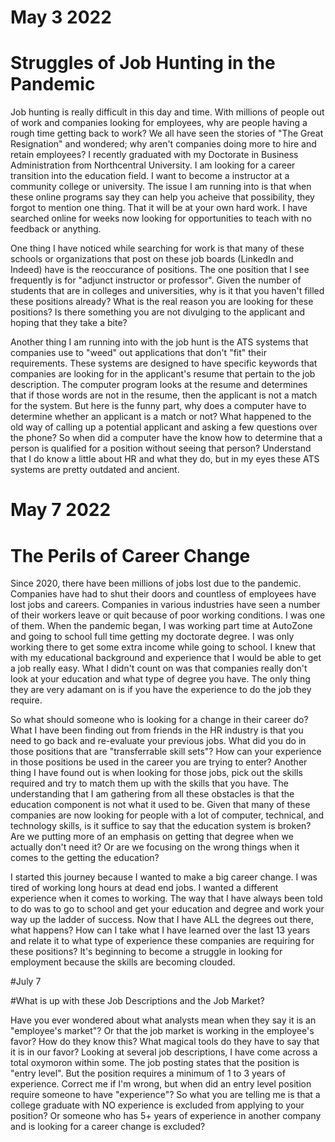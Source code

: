 # May 3 2022

# Struggles of Job Hunting in the Pandemic

Job hunting is really difficult in this day and time. 
With millions of people out of work and companies looking for employees, why are people having a rough time getting back to work? 
We all have seen the stories of "The Great Resignation" and wondered; why aren't companies doing more to hire and retain employees? 
I recently graduated with my Doctorate in Business Administration from Northcentral University. 
I am looking for a career transition into the education field. 
I want to become a instructor at a community college or university. 
The issue I am running into is that when these online programs say they can help you acheive that possibility, they forgot to mention one thing. 
That it will be at your own hard work. 
I have searched online for weeks now looking for opportunities to teach with no feedback or anything. 

One thing I have noticed while searching for work is that many of these schools or organizations that post on these job boards (LinkedIn and Indeed) have is the reoccurance of positions. 
The one position that I see frequently is for "adjunct instructor or professor". 
Given the number of students that are in colleges and universities, why is it that you haven't filled these positions already? 
What is the real reason you are looking for these positions? 
Is there something you are not divulging to the applicant and hoping that they take a bite? 

Another thing I am running into with the job hunt is the ATS systems that companies use to "weed" out applications that don't "fit" their requirements.
These systems are designed to have specific keywords that companies are looking for in the applicant's resume that pertain to the job description.
The computer program looks at the resume and determines that if those words are not in the resume, then the applicant is not a match for the system. 
But here is the funny part, why does a computer have to determine whether an applicant is a match or not? 
What happened to the old way of calling up a potential applicant and asking a few questions over the phone? 
So when did a computer have the know how to determine that a person is qualified for a position without seeing that person? 
Understand that I do know a little about HR and what they do, but in my eyes these ATS systems are pretty outdated and ancient. 


# May 7 2022

# The Perils of Career Change 

Since 2020, there have been millions of jobs lost due to the pandemic. 
Companies have had to shut their doors and countless of employees have lost jobs and careers. 
Companies in various industries have seen a number of their workers leave or quit because of poor working conditions. 
I was one of them. 
When the pandemic began, I was working part time at AutoZone and going to school full time getting my doctorate degree. 
I was only working there to get some extra income while going to school. 
I knew that with my educational background and experience that I would be able to get a job really easy. 
What I didn't count on was that companies really don't look at your education and what type of degree you have. 
The only thing they are very adamant on is if you have the experience to do the job they require. 

So what should someone who is looking for a change in their career do? 
What I have been finding out from friends in the HR industry is that you need to go back and re-evaluate your previous jobs. 
What did you do in those positions that are "transferrable skill sets"? 
How can your experience in those positions be used in the career you are trying to enter? 
Another thing I have found out is when looking for those jobs, pick out the skills required and try to match them up with the skills that you have. 
The understanding that I am gathering from all these obstacles is that the education component is not what it used to be. 
Given that many of these companies are now looking for people with a lot of computer, technical, and technology skills, is it suffice to say that the education system is broken? 
Are we putting more of an emphasis on getting that degree when we actually don't need it? 
Or are we focusing on the wrong things when it comes to the getting the education? 

I started this journey because I wanted to make a big career change. 
I was tired of working long hours at dead end jobs. 
I wanted a different experience when it comes to working. 
The way that I have always been told to do was to go to school and get your education and degree and work your way up the ladder of success. 
Now that I have ALL the degrees out there, what happens? 
How can I take what I have learned over the last 13 years and relate it to what type of experience these companies are requiring for these positions? 
It's beginning to become a struggle in looking for employment because the skills are becoming clouded. 

#July 7 

#What is up with these Job Descriptions and the Job Market? 

Have you ever wondered about what analysts mean when they say it is an "employee's market"?
Or that the job market is working in the employee's favor? 
How do they know this? 
What magical tools do they have to say that it is in our favor? 
Looking at several job descriptions, I have come across a total oxymoron within some. 
The job posting states that the position is "entry level". 
But the position requires a minimum of 1 to 3 years of experience. 
Correct me if I'm wrong, but when did an entry level position require someone to have "experience"? 
So what you are telling me is that a college graduate with NO experience is excluded from applying to your position? 
Or someone who has 5+ years of experience in another company and is looking for a career change is excluded? 




